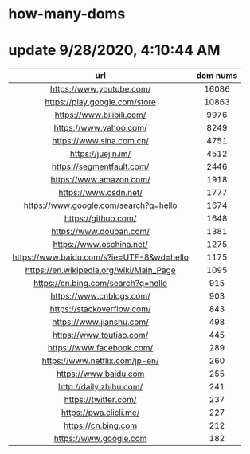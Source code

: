 # how-many-doms

# update 9/28/2020, 4:10:44 AM

url | dom nums
:-: | :-:
https://www.youtube.com/ | 16086
https://play.google.com/store | 10863
https://www.bilibili.com/ | 9976
https://www.yahoo.com/ | 8249
https://www.sina.com.cn/ | 4751
https://juejin.im/ | 4512
https://segmentfault.com/ | 2446
https://www.amazon.com/ | 1918
https://www.csdn.net/ | 1777
https://www.google.com/search?q=hello | 1674
https://github.com/ | 1648
https://www.douban.com/ | 1381
https://www.oschina.net/ | 1275
https://www.baidu.com/s?ie=UTF-8&wd=hello | 1175
https://en.wikipedia.org/wiki/Main_Page | 1095
https://cn.bing.com/search?q=hello | 915
https://www.cnblogs.com/ | 903
https://stackoverflow.com/ | 843
https://www.jianshu.com/ | 498
https://www.toutiao.com/ | 445
https://www.facebook.com/ | 289
https://www.netflix.com/jp-en/ | 260
https://www.baidu.com | 255
http://daily.zhihu.com/ | 241
https://twitter.com/ | 237
https://pwa.clicli.me/ | 227
https://cn.bing.com | 212
https://www.google.com | 182
